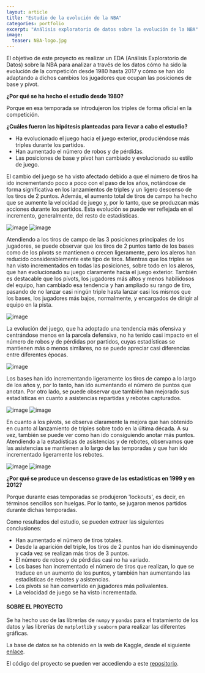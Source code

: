 ```yaml
---
layout: article
title: "Estudio de la evolución de la NBA"
categories: portfolio
excerpt: "Análisis exploratorio de datos sobre la evolución de la NBA"
image:
  teaser: NBA-logo.jpg
---
```


El objetivo de este proyecto es realizar un EDA (Análisis Exploratorio de Datos) sobre la NBA para analizar a través de los datos cómo ha sido la evolución de la competición desde 1980 hasta 2017 y cómo se han ido adaptando a dichos cambios los jugadores que ocupan las posiciones de base y pívot.

**¿Por qué se ha hecho el estudio desde 1980?**

Porque en esa temporada se introdujeron los triples de forma oficial en la competición.

**¿Cuáles fueron las hipótesis planteadas para llevar a cabo el estudio?**

- Ha evolucionado el juego hacia el juego exterior, produciéndose más triples durante los partidos.
- Han aumentado el número de robos y de pérdidas.
- Las posiciones de base y pívot han cambiado y evolucionado su estilo de juego.

El cambio del juego se ha visto afectado debido a que el número de tiros ha ido incrementando poco a poco con el paso de los años, notándose de forma significativa en los lanzamientos de triples y un ligero descenso de los tiros de 2 puntos. Además, el aumento total de tiros de campo ha hecho que se aumente la velocidad de juego y, por lo tanto, que se produzcan más acciones durante los partidos. Esta evolución se puede ver reflejada en el incremento, generalmente, del resto de estadísticas.

![image](/PORTFOLIO/images/tiros-totales.jpg)
![image](/PORTFOLIO/images/tiros-2-3.jpg)

Atendiendo a los tiros de campo de las 3 posiciones principales de los jugadores, se puede observar que los tiros de 2 puntos tanto de los bases como de los pívots se mantienen o crecen ligeramente, pero los aleros han reducido considerablemente este tipo de tiros. Mientras que los triples se han visto incrementados en todas las posiciones, sobre todo en los aleros, que han evolucionado su juego claramente hacia el juego exterior. También es destacable que los pívots, los jugadores más altos y menos habilidosos del equipo, han cambiado esa tendencia y han ampliado su rango de tiro, pasando de no lanzar casi ningún triple hasta lanzar casi los mismos que los bases, los jugadores más bajos, normalmente, y encargados de dirigir al equipo en la pista.

![image](/PORTFOLIO/images/tiros-posiciones.jpg)

La evolución del juego, que ha adoptado una tendencia más ofensiva y centrándose menos en la parcela defensiva, no ha tenido casi impacto en el número de robos y de pérdidas por partidos, cuyas estadísticas se mantienen más o menos similares, no se puede apreciar casi diferencias entre diferentes épocas.

![image](/PORTFOLIO/images/robos-perdidas.jpg)

Los bases han ido incrementando ligeramente los tiros de campo a lo largo de los años y, por lo tanto, han ido aumentando el número de puntos que anotan. Por otro lado, se puede observar que también han mejorado sus estadísticas en cuanto a asistencias repartidas y rebotes capturados.

![image](/PORTFOLIO/images/bases-tiros-puntos.jpg)
![image](/PORTFOLIO/images/bases-asistencias-rebotes.jpg)

En cuanto a los pívots, se observa claramente la mejora que han obtenido en cuanto al lanzamiento de triples sobre todo en la última década. A su vez, también se puede ver como han ido consiguiendo anotar más puntos. Atendiendo a la estadísticas de asistencias y de rebotes, observamos que las asistencias se mantienen a lo largo de las temporadas y que han ido incrementado ligeramente los rebotes.

![image](/PORTFOLIO/images/pivots-tiros.jpg)
![image](/PORTFOLIO/images/pivots-rebotes-asistencias.jpg)

**¿Por qué se produce un descenso grave de las estadísticas en 1999 y en 2012?**

Porque durante esas temporadas se produjeron 'lockouts', es decir, en términos sencillos son huelgas. Por lo tanto, se jugaron menos partidos durante dichas temporadas.

Como resultados del estudio, se pueden extraer las siguientes conclusiones:

- Han aumentado el número de tiros totales.
- Desde la aparición del triple, los tiros de 2 puntos han ido disminuyendo y cada vez se realizan más tiros de 3 puntos.
- El número de robos y de pérdidas casi no ha variado.
- Los bases han incrementado el número de tiros que realizan, lo que se traduce en un aumento de los puntos, y también han aumentando las estadísticas de rebotes y asistencias.
- Los pívots se han convertido en jugadores más polivalentes.
- La velocidad de juego se ha visto incrementada.

#### SOBRE EL PROYECTO

Se ha hecho uso de las librerías de `numpy` y `pandas` para el tratamiento de los datos y las librerías de `matplotlib` y `seaborn` para realizar las diferentes gráficas. 

La base de datos se ha obtenido en la web de Kaggle, desde el siguiente [enlace](https://www.kaggle.com/drgilermo/nba-players-stats).

El código del proyecto se pueden ver accediendo a este [repositorio](https://github.com/arturogzm93/EDA-NBA).
